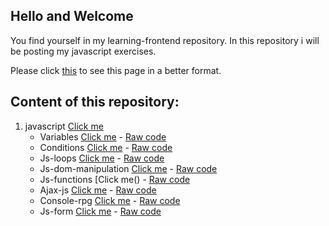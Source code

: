## Hello and Welcome

You find yourself in my learning-frontend repository. In this repository i will be posting my javascript exercises.

Please click [this](https://scenoxmans.github.io/learning-front-end/.) to see this page in a better format.

## Content of this repository:

1. javascript [Click me]()
    * Variables [Click me]() - [Raw code]()
    * Conditions [Click me]() - [Raw code]()
    * Js-loops [Click me]() - [Raw code]()
    * Js-dom-manipulation [Click me]() - [Raw code]()
    * Js-functions [Click me() - [Raw code]()
    * Ajax-js [Click me]() - [Raw code]()
    * Console-rpg [Click me]() - [Raw code]()
    * Js-form [Click me]() - [Raw code]()
